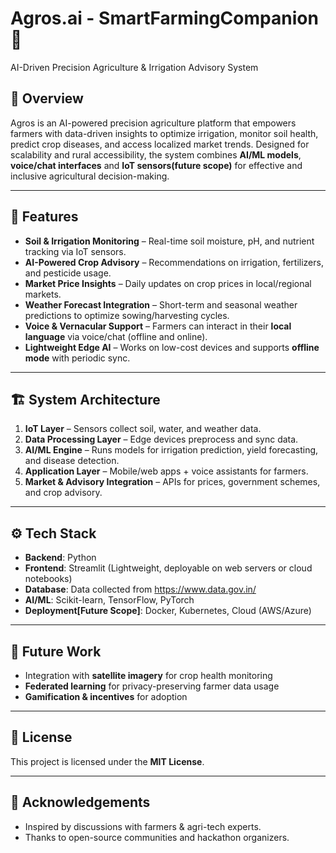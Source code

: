 # Agros.ai - SmartFarmingCompanion 🌱  
AI-Driven Precision Agriculture & Irrigation Advisory System  

## 📌 Overview  
Agros is an AI-powered precision agriculture platform that empowers farmers with data-driven insights to optimize irrigation, monitor soil health, predict crop diseases, and access localized market trends. Designed for scalability and rural accessibility, the system combines **AI/ML models**, **voice/chat interfaces** and **IoT sensors(future scope)** for effective and inclusive agricultural decision-making.  

---

## 🚀 Features  
- **Soil & Irrigation Monitoring** – Real-time soil moisture, pH, and nutrient tracking via IoT sensors.  
- **AI-Powered Crop Advisory** – Recommendations on irrigation, fertilizers, and pesticide usage.  
- **Market Price Insights** – Daily updates on crop prices in local/regional markets.  
- **Weather Forecast Integration** – Short-term and seasonal weather predictions to optimize sowing/harvesting cycles.  
- **Voice & Vernacular Support** – Farmers can interact in their **local language** via voice/chat (offline and online).  
- **Lightweight Edge AI** – Works on low-cost devices and supports **offline mode** with periodic sync.  

---

## 🏗️ System Architecture  
1. **IoT Layer** – Sensors collect soil, water, and weather data.  
2. **Data Processing Layer** – Edge devices preprocess and sync data.  
3. **AI/ML Engine** – Runs models for irrigation prediction, yield forecasting, and disease detection.  
4. **Application Layer** – Mobile/web apps + voice assistants for farmers.  
5. **Market & Advisory Integration** – APIs for prices, government schemes, and crop advisory.  

---

## ⚙️ Tech Stack  
- **Backend**: Python 
- **Frontend**: Streamlit (Lightweight, deployable on web servers or cloud notebooks) 
- **Database**: Data collected from https://www.data.gov.in/
- **AI/ML**: Scikit-learn, TensorFlow, PyTorch  
- **Deployment[Future Scope]**: Docker, Kubernetes, Cloud (AWS/Azure)  

---


## 🔮 Future Work  
- Integration with **satellite imagery** for crop health monitoring  
- **Federated learning** for privacy-preserving farmer data usage  
- **Gamification & incentives** for adoption  

---

## 📜 License  
This project is licensed under the **MIT License**.  

---

## 🙌 Acknowledgements  
- Inspired by discussions with farmers & agri-tech experts.  
- Thanks to open-source communities and hackathon organizers.  
